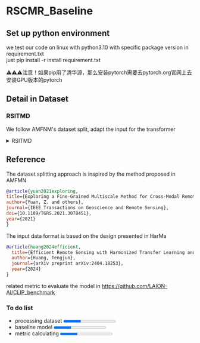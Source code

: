 # RSCMR_Baseline

## Set up python environment
we test our code on linux with python3.10 with specific package version in requirement.txt<br>
just pip install -r install requirement.txt <br>

⚠️⚠️⚠️注意！如果pip用了清华源，那么安装pytorch需要去pytorch.org官网上去安装GPU版本的pytorch

## Detail in Dataset
### RSITMD
We follow AMFNM's dataset split, adapt the input for the transformer
<details>
<summary>RSITMD</summary>

| split | num                        |
|-------|----------------------------|
| train | 3432(5 captions per image) |
| val   | 452 (5 captions per image) |
| test  | 2260(1 captions per image) |

code of split dataset in make_series dir.
#### step of make dataset
* first run all the code make_series/make_rsitmd_dataset.ipynb
* then run all the code make_series/make_ours_dataset.py
</details>

## Reference
The dataset splitting approach is inspired by the method proposed in AMFMN<br>
```bibtex
@article{yuan2021exploring,
title={Exploring a Fine-Grained Multiscale Method for Cross-Modal Remote Sensing Image Retrieval},
author={Yuan, Z. and others},
journal={IEEE Transactions on Geoscience and Remote Sensing},
doi={10.1109/TGRS.2021.3078451},
year={2021}
}
```
The input data format is based on the design presented in HarMa<br>
```bibtex
@article{huang2024efficient,
  title={Efficient Remote Sensing with Harmonized Transfer Learning and Modality Alignment},
  author={Huang, Tengjun},
  journal={arXiv preprint arXiv:2404.18253},
  year={2024}
}
```
related metric to evaluate the model in https://github.com/LAION-AI/CLIP_benchmark


### To do list

* processing dataset <progress value="33" max="100">60%</progress>
*  baseline model <progress value="33" max="100">60%</progress>
* metric calculating <progress value="33" max="100">60%</progress>
